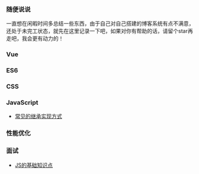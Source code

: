 ###   随便说说  ### 
一直想在闲暇时间多总结一些东西，由于自己对自己搭建的博客系统有点不满意，还处于未完工状态，就先在这里记录一下吧，如果对你有帮助的话，请留个star再走吧，我会更有动力的！

###  Vue  ###

###  ES6  ###

###  CSS  ###

###  JavaScript  ###
- [常见的继承实现方式](https://github.com/yangzhennupt/daily-experience/issues/2 "常见继承的实现方式")

###  性能优化  ###

### 面试 ###

- [JS的基础知识点](https://github.com/yangzhennupt/daily-experience/issues/1 "JS的基础知识点")

